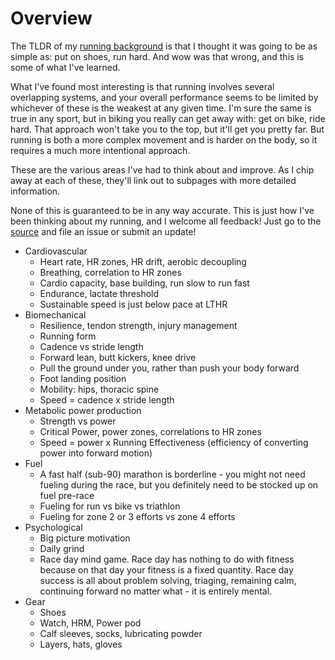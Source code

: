 # Overview

The TLDR of my [running background](https://saeedn.github.io/running/background) is that I thought it was going to be as simple as: put on shoes, run hard. And wow was that wrong, and this is some of what I've learned.

What I've found most interesting is that running involves several overlapping systems, and your overall performance seems to be limited by whichever of these is the weakest at any given time. I'm sure the same is true in any sport, but in biking you really can get away with: get on bike, ride hard. That approach won't take you to the top, but it'll get you pretty far. But running is both a more complex movement and is harder on the body, so it requires a much more intentional approach.

These are the various areas I've had to think about and improve. As I chip away at each of these, they'll link out to subpages with more detailed information.

None of this is guaranteed to be in any way accurate. This is just how I've been thinking about my running, and I welcome all feedback! Just go to the [source](https://github.com/saeedn/running) and file an issue or submit an update!

* Cardiovascular
  * Heart rate, HR zones, HR drift, aerobic decoupling
  * Breathing, correlation to HR zones
  * Cardio capacity, base building, run slow to run fast
  * Endurance, lactate threshold
  * Sustainable speed is just below pace at LTHR
* Biomechanical
  * Resilience, tendon strength, injury management
  * Running form
  * Cadence vs stride length
  * Forward lean, butt kickers, knee drive
  * Pull the ground under you, rather than push your body forward
  * Foot landing position
  * Mobility: hips, thoracic spine
  * Speed = cadence x stride length
* Metabolic power production
  * Strength vs power
  * Critical Power, power zones, correlations to HR zones
  * Speed = power x Running Effectiveness (efficiency of converting power into forward motion)
* Fuel
  * A fast half (sub-90) marathon is borderline - you might not need fueling during the race, but you definitely need to be stocked up on fuel pre-race
  * Fueling for run vs bike vs triathlon
  * Fueling for zone 2 or 3 efforts vs zone 4 efforts
* Psychological
  * Big picture motivation
  * Daily grind
  * Race day mind game. Race day has nothing to do with fitness because on that day your fitness is a fixed quantity. Race day success is all about problem solving, triaging, remaining calm, continuing forward no matter what - it is entirely mental.
* Gear
  * Shoes
  * Watch, HRM, Power pod
  * Calf sleeves, socks, lubricating powder
  * Layers, hats, gloves
